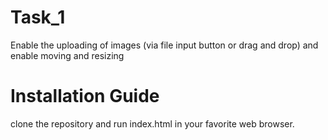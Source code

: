 # Task_1
Enable the uploading of images (via file input button or drag and drop) and enable moving and resizing


# Installation Guide
clone the repository and run index.html in your favorite web browser.
